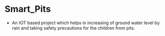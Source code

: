 # Smart_Pits
- An IOT based project which helps in increasing of ground water level by rain and taking safety precautions for the children from pits.
